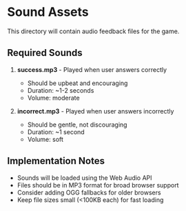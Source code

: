 # Sound Assets

This directory will contain audio feedback files for the game.

## Required Sounds

1. **success.mp3** - Played when user answers correctly
   - Should be upbeat and encouraging
   - Duration: ~1-2 seconds
   - Volume: moderate

2. **incorrect.mp3** - Played when user answers incorrectly
   - Should be gentle, not discouraging
   - Duration: ~1 second
   - Volume: soft

## Implementation Notes

- Sounds will be loaded using the Web Audio API
- Files should be in MP3 format for broad browser support
- Consider adding OGG fallbacks for older browsers
- Keep file sizes small (<100KB each) for fast loading
